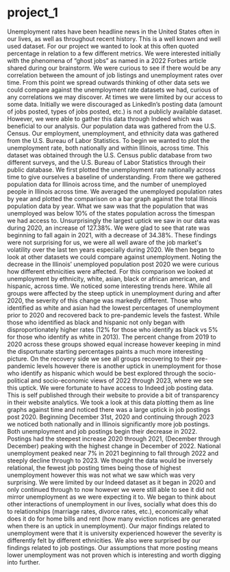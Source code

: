 # project_1
Unemployment rates have been headline news in the United States often in our lives, as well as throughout recent history. This is a well known and well used dataset. For our project we wanted to look at this often quoted percentage in relation to a few different metrics. We were interested initially with the phenomena of “ghost jobs” as named in a 2022 Forbes article shared during our brainstorm. We were curious to see if there would be any correlation between the amount of job listings and unemployment rates over time. From this point we spread outwards thinking of other data sets we could compare against the unemployment rate datasets we had, curious of any correlations we may discover. 
At times we were limited by our access to some data. Initially we were discouraged as LinkedIn’s posting data (amount of jobs posted, types of jobs posted, etc.) is not a publicly available dataset. However, we were able to gather this data through Indeed which was beneficial to our analysis. Our population data was gathered from the U.S. Census. Our employment, unemployment, and ethnicity data was gathered from the U.S. Bureau of Labor Statistics.
	To begin we wanted to plot the unemployment rate, both nationally and within Illinois, across time. This dataset was obtained through the U.S. Census public database from two different surveys, and the U.S. Bureau of Labor Statistics through their public database. We first plotted the unemployment rate nationally across time to give ourselves a baseline of understanding. From there we gathered population data for Illinois across time, and the number of unemployed people in Illinois across time. We averaged the unemployed population rates by year and plotted the comparison on a bar graph against the total Illinois population data by year. What we saw was that the population that was unemployed was below 10% of the states population across the timespan we had access to. Unsurprisingly the largest uptick we saw in our data was during 2020, an increase of 127.38%. We were glad to see that rate was beginning to fall again in 2021, with a decrease of 34.38%. These findings were not surprising for us, we were all well aware of the job market's volatility over the last ten years especially during 2020. 
	We then began to look at other datasets we could compare against unemployment. Noting the decrease in the Illinois’ unemployed population post 2020 we were curious how different ethnicities were affected. For this comparison we looked at unemployment by ethnicity, white, asian, black or african american, and hispanic, across time. We noticed some interesting trends here. While all groups were affected by the steep uptick in unemployment during and after 2020, the severity of this change was markedly different. Those who identified as white and asian had the lowest percentages of unemployment prior to 2020 and recovered back to pre-pandemic levels the fastest. While those who identified as black and hispanic not only began with disproportionately higher rates (12% for those who identify as black vs 5% for those who identify as white in 2013). The percent change from 2019 to 2020 across these groups showed equal increase however keeping in mind the disportunate starting percentages paints a much more interesting picture. On the recovery side we see all groups recovering to their pre-pandemic levels however there is another uptick in unemployment for those who identify as hispanic which would be best explored through the socio-political and socio-economic views of 2022 through 2023, where we see this uptick. 
	We were fortunate to have access to Indeed job posting data. This is self published through their website to provide a bit of transparency in their website analytics. We took a look at this data plotting them as line graphs against time and noticed there was a large uptick in job postings post 2020. Beginning December 31st, 2020 and continuing through 2023 we noticed both nationally and in Illinois significantly more job postings. Both unemployment and job postings begin their decrease in 2022. Postings had the steepest increase 2020 through 2021, (December through December) peaking with the highest change in December of 2022. National unemployment peaked near 7% in 2021 beginning to fall through 2022 and steeply decline through to 2023. We thought the data would be inversely relational, the fewest job posting times being those of highest unemployment however this was not what we saw which was very surprising. We were limited by our Indeed dataset as it began in 2020 and only continued through to now however we were still able to see it did not mirror unemployment as we were expecting it to. 
	We began to think about other interactions of unemployment in our lives, socially what does this do to relationships (marriage rates, divorce rates, etc.), economically what does it do for home bills and rent (how many eviction notices are generated when there is an uptick in unemployment). Our major findings related to unemployment were that it is university experienced however the severity is differently felt by different ethnicities. We also were surprised by our findings related to job postings. Our assumptions that more posting means lower unemployment was not proven which is interesting and worth digging into further. 
